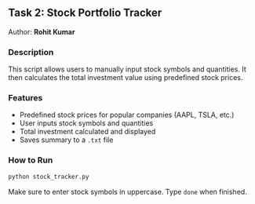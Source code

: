 
## Task 2: Stock Portfolio Tracker

Author: **Rohit Kumar**

### Description

This script allows users to manually input stock symbols and quantities. It then calculates the total investment value using predefined stock prices.

### Features

- Predefined stock prices for popular companies (AAPL, TSLA, etc.)
- User inputs stock symbols and quantities
- Total investment calculated and displayed
- Saves summary to a `.txt` file

### How to Run

```bash
python stock_tracker.py
```

Make sure to enter stock symbols in uppercase. Type `done` when finished.

